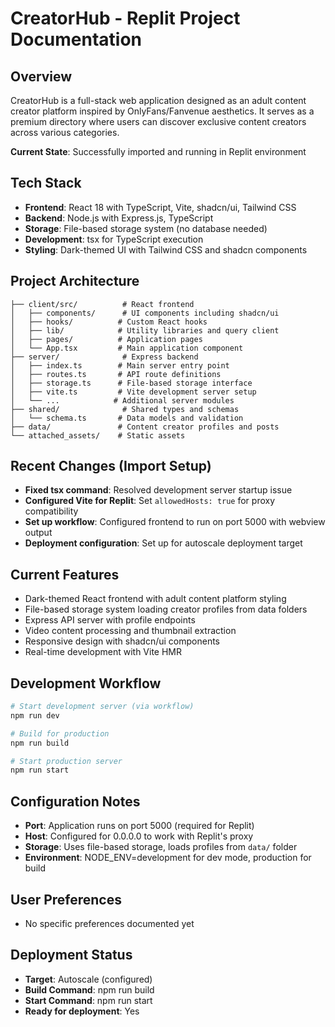 # CreatorHub - Replit Project Documentation

## Overview
CreatorHub is a full-stack web application designed as an adult content creator platform inspired by OnlyFans/Fanvenue aesthetics. It serves as a premium directory where users can discover exclusive content creators across various categories.

**Current State**: Successfully imported and running in Replit environment

## Tech Stack
- **Frontend**: React 18 with TypeScript, Vite, shadcn/ui, Tailwind CSS
- **Backend**: Node.js with Express.js, TypeScript
- **Storage**: File-based storage system (no database needed)
- **Development**: tsx for TypeScript execution
- **Styling**: Dark-themed UI with Tailwind CSS and shadcn components

## Project Architecture
```
├── client/src/          # React frontend
│   ├── components/      # UI components including shadcn/ui
│   ├── hooks/          # Custom React hooks
│   ├── lib/            # Utility libraries and query client
│   ├── pages/          # Application pages
│   └── App.tsx         # Main application component
├── server/              # Express backend
│   ├── index.ts        # Main server entry point
│   ├── routes.ts       # API route definitions
│   ├── storage.ts      # File-based storage interface
│   ├── vite.ts         # Vite development server setup
│   └── ...            # Additional server modules
├── shared/              # Shared types and schemas
│   └── schema.ts       # Data models and validation
├── data/               # Content creator profiles and posts
└── attached_assets/    # Static assets
```

## Recent Changes (Import Setup)
- **Fixed tsx command**: Resolved development server startup issue
- **Configured Vite for Replit**: Set `allowedHosts: true` for proxy compatibility
- **Set up workflow**: Configured frontend to run on port 5000 with webview output
- **Deployment configuration**: Set up for autoscale deployment target

## Current Features
- Dark-themed React frontend with adult content platform styling
- File-based storage system loading creator profiles from data folders
- Express API server with profile endpoints
- Video content processing and thumbnail extraction
- Responsive design with shadcn/ui components
- Real-time development with Vite HMR

## Development Workflow
```bash
# Start development server (via workflow)
npm run dev

# Build for production
npm run build

# Start production server
npm run start
```

## Configuration Notes
- **Port**: Application runs on port 5000 (required for Replit)
- **Host**: Configured for 0.0.0.0 to work with Replit's proxy
- **Storage**: Uses file-based storage, loads profiles from `data/` folder
- **Environment**: NODE_ENV=development for dev mode, production for build

## User Preferences
- No specific preferences documented yet

## Deployment Status
- **Target**: Autoscale (configured)
- **Build Command**: npm run build
- **Start Command**: npm run start
- **Ready for deployment**: Yes